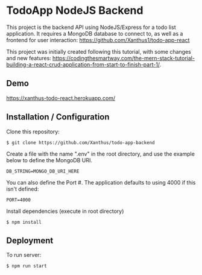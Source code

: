 # TodoApp NodeJS Backend

This project is the backend API using NodeJS/Express for a todo list application. It requires a MongoDB database to connect to, as well as a frontend for user interaction: https://github.com/Xanthus1/todo-app-react

This project was initially created following this tutorial, with some changes and new features: https://codingthesmartway.com/the-mern-stack-tutorial-building-a-react-crud-application-from-start-to-finish-part-1/.

## Demo

https://xanthus-todo-react.herokuapp.com/

## Installation / Configuration

Clone this repository:

`$ git clone https://github.com/Xanthus/todo-app-backend`

Create a file with the name ".env" in the root directory, and use the example below to define the MongoDB URI. 

`DB_STRING=MONGO_DB_URI_HERE`

You can also define the Port #. The application defaults to using 4000 if this isn't defined: 

`PORT=4000`

Install dependencies (execute in root directory)

`$ npm install`

## Deployment

To run server:

`$ npm run start`
